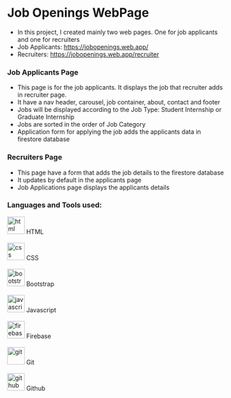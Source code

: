 # Job Openings WebPage

- In this project, I created mainly two web pages. One for job applicants and one for recruiters
- Job Applicants: https://jobopenings.web.app/
- Recruiters: https://jobopenings.web.app/recruiter

### Job Applicants Page

- This page is for the job applicants. It displays the job that recruiter adds in recruiter page.
- It have a nav header, carousel, job container, about, contact and footer
- Jobs will be displayed according to the Job Type: Student Internship or Graduate Internship
- Jobs are sorted in the order of Job Category
- Application form for applying the job adds the applicants data in firestore database

### Recruiters Page

- This page have a form that adds the job details to the firestore database
- It updates by default in the applicants page
- Job Applications page displays the applicants details

### Languages and Tools used:

<img src="https://www.vectorlogo.zone/logos/w3_html5/w3_html5-icon.svg" alt="html" height="40"/> HTML
<br><br>
<img src="https://www.vectorlogo.zone/logos/w3_css/w3_css-icon.svg" alt="css" height="40"/> CSS
<br><br>
<img src="https://upload.vectorlogo.zone/logos/getbootstrap/images/987f8f6c-263a-47b1-a85d-853cfca215d9.svg" alt="bootstrap" height="40"/> Bootstrap
<br><br>
<img src="https://upload.vectorlogo.zone/logos/javascript/images/239ec8a4-163e-4792-83b6-3f6d96911757.svg" alt="javascript" height="40"/> Javascript
<br><br>
<img src="https://www.vectorlogo.zone/logos/firebase/firebase-icon.svg" alt="firebase" height="40"/> Firebase
<br><br>
<img src="https://www.vectorlogo.zone/logos/git-scm/git-scm-icon.svg" alt="git" height="40"/> Git
<br><br>
<img src="https://www.vectorlogo.zone/logos/github/github-tile.svg" alt="github" height="40"/> Github
<br><br>
